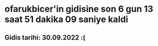 # ofarukbicer'in gidisine son 6 gun 13 saat 51 dakika 09 saniye kaldi

## Gidis tarihi: 30.09.2022 :(